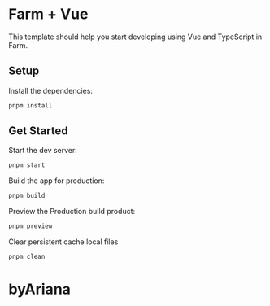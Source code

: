 # Farm + Vue

This template should help you start developing using Vue and TypeScript in Farm.

## Setup

Install the dependencies:

```bash
pnpm install
```

## Get Started

Start the dev server:

```bash
pnpm start
```

Build the app for production:

```bash
pnpm build
```

Preview the Production build product:

```bash
pnpm preview
```

Clear persistent cache local files

```bash
pnpm clean
```
# byAriana
